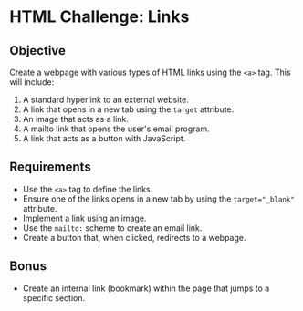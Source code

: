 # HTML Challenge: Links

## Objective
Create a webpage with various types of HTML links using the `<a>` tag. This will include:
1. A standard hyperlink to an external website.
2. A link that opens in a new tab using the `target` attribute.
3. An image that acts as a link.
4. A mailto link that opens the user's email program.
5. A link that acts as a button with JavaScript.

## Requirements
- Use the `<a>` tag to define the links.
- Ensure one of the links opens in a new tab by using the `target="_blank"` attribute.
- Implement a link using an image.
- Use the `mailto:` scheme to create an email link.
- Create a button that, when clicked, redirects to a webpage.

## Bonus
- Create an internal link (bookmark) within the page that jumps to a specific section.
